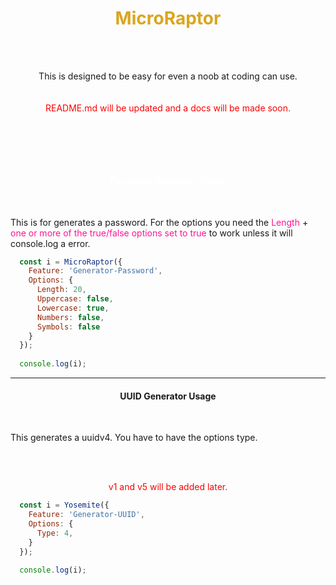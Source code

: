 <h1 style="color: goldenrod; text-align: center;">MicroRaptor</h1>
<br><br>

<p style="text-align: center;">This is designed to be easy for even a noob at coding can use.<br><br><br><a style="color: red;">README.md will be updated and a docs will be made soon.</a></p>

<br><br>
-----
<h4 style="color: white; text-align: center;">Password Generator Usage</h4>
<br>
<p>This is for generates a password. For the options you need the <a style="color: #FF1493;">Length</a> + <a style="color: #FF1493;">one or more of the true/false options set to true</a> to work unless it will console.log a error.</p>

```js
  const i = MicroRaptor({
    Feature: 'Generator-Password',
    Options: {
      Length: 20,
      Uppercase: false,
      Lowercase: true,
      Numbers: false,
      Symbols: false
    }
  });
  
  console.log(i);
```


-----

<h4 style="text-align: center;">UUID Generator Usage</h4>
<br>
<p>This generates a uuidv4. You have to have the options type.</p>
<br><br>
<p style="color: red; text-align: center;">v1 and v5 will be added later.</p>


```js
  const i = Yosemite({
    Feature: 'Generator-UUID',
    Options: {
      Type: 4,
    }
  });
  
  console.log(i);
```


